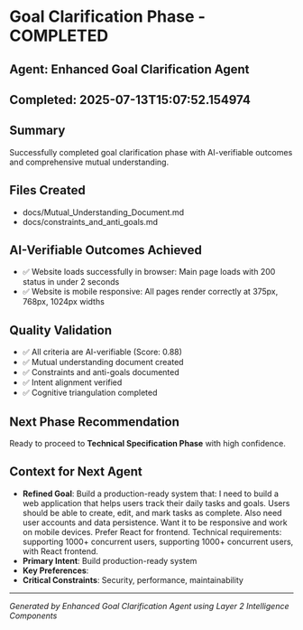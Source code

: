 # Goal Clarification Phase - COMPLETED

## Agent: Enhanced Goal Clarification Agent
## Completed: 2025-07-13T15:07:52.154974

## Summary
Successfully completed goal clarification phase with AI-verifiable outcomes and comprehensive mutual understanding.

## Files Created
- docs/Mutual_Understanding_Document.md
- docs/constraints_and_anti_goals.md

## AI-Verifiable Outcomes Achieved
- ✅ Website loads successfully in browser: Main page loads with 200 status in under 2 seconds
- ✅ Website is mobile responsive: All pages render correctly at 375px, 768px, 1024px widths

## Quality Validation
- ✅ All criteria are AI-verifiable (Score: 0.88)
- ✅ Mutual understanding document created
- ✅ Constraints and anti-goals documented
- ✅ Intent alignment verified
- ✅ Cognitive triangulation completed

## Next Phase Recommendation
Ready to proceed to **Technical Specification Phase** with high confidence.

## Context for Next Agent
- **Refined Goal**: Build a production-ready system that: I need to build a web application that helps users track their daily tasks and goals. Users should be able to create, edit, and mark tasks as complete. Also need user accounts and data persistence. Want it to be responsive and work on mobile devices. Prefer React for frontend. Technical requirements: supporting 1000+ concurrent users, supporting 1000+ concurrent users, with React frontend.
- **Primary Intent**: Build production-ready system
- **Key Preferences**: 
- **Critical Constraints**: Security, performance, maintainability

---
*Generated by Enhanced Goal Clarification Agent using Layer 2 Intelligence Components*
